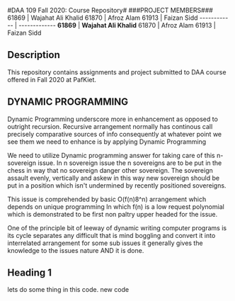 #DAA 109 Fall 2020: Course Repository#
###PROJECT MEMBERS###
61869 | Wajahat Ali Khalid
61870 | Afroz Alam
61913 | Faizan Sidd
------------ | -------------
**61869** | **Wajahat Ali Khalid**
61870 | Afroz Alam
61913 | Faizan Sidd


## Description ##
This repository contains assignments and project submitted to DAA course offered in Fall 2020 at PafKiet.

## DYNAMIC PROGRAMMING ##

Dynamic Programming underscore more in enhancement as opposed to outright recursion. Recursive arrangement normally has continous call precisely comparative sources of info consequently at whatever point we see them we need to enhance is by applying Dynamic Programming 

We need to utilize Dynamic programming answer for taking care of this n-sovereign issue. In n sovereign issue the n sovereigns are to be put in the chess in way that no sovereign danger other sovereign. The sovereign assault evenly, vertically and askew in this way new sovereign should be put in a position which isn't undermined by recently positioned sovereigns. 

This issue is comprehended by basic O(f(n)8^n) arrangement which depends on unique programming In which f(n) is a low request polynomial which is demonstrated to be first non paltry upper headed for the issue. 

One of the principle bit of leeway of dynamic writing computer programs is its cycle separates any difficult that is mind boggling and convert it into interrelated arrangement for some sub issues it generally gives the knowledge to the issues nature AND it is done.

## Heading 1 ##

lets do some thing in this code.
new code
